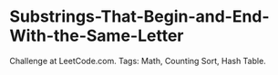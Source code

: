 # Substrings-That-Begin-and-End-With-the-Same-Letter
Challenge at LeetCode.com. Tags: Math, Counting Sort, Hash Table.

